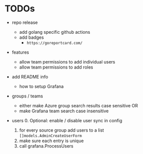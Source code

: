 # TODOs

- repo release
    - add golang specific github actions
    - add badges
        - `https://goreportcard.com/`

- features
    - allow team permissions to add individual users
    - allow team permissions to add roles

- add README info
    - how to setup Grafana


- groups / teams
    - either make Azure group search results case sensitive OR
    - make Grafana team search case insensitive

- users
    0. Optional: enable / disable user sync in config
    1. for every source group add users to a list `[]models.AdminCreateUserForm`
    2. make sure each entry is unique
    3. call grafana.ProcessUsers
